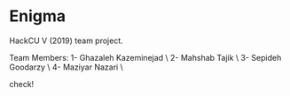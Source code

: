 # Enigma
HackCU V (2019) team project.

Team Members:
1- Ghazaleh Kazeminejad \\
2- Mahshab Tajik \\
3- Sepideh Goodarzy \\
4- Maziyar Nazari \\

check!

